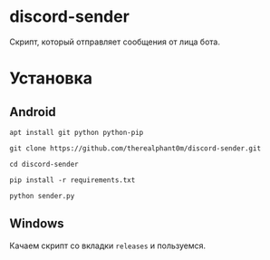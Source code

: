 # discord-sender
Скрипт, который отправляет сообщения от лица бота.

# Установка

## Android

`apt install git python python-pip`

`git clone https://github.com/therealphant0m/discord-sender.git`

`cd discord-sender`

`pip install -r requirements.txt`

`python sender.py`

## Windows

Качаем скрипт со вкладки `releases` и пользуемся.

